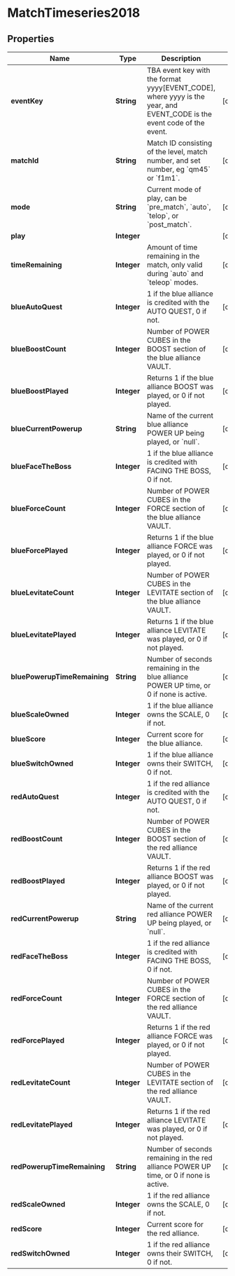 
# MatchTimeseries2018

## Properties
Name | Type | Description | Notes
------------ | ------------- | ------------- | -------------
**eventKey** | **String** | TBA event key with the format yyyy[EVENT_CODE], where yyyy is the year, and EVENT_CODE is the event code of the event. |  [optional]
**matchId** | **String** | Match ID consisting of the level, match number, and set number, eg &#x60;qm45&#x60; or &#x60;f1m1&#x60;. |  [optional]
**mode** | **String** | Current mode of play, can be &#x60;pre_match&#x60;, &#x60;auto&#x60;, &#x60;telop&#x60;, or &#x60;post_match&#x60;. |  [optional]
**play** | **Integer** |  |  [optional]
**timeRemaining** | **Integer** | Amount of time remaining in the match, only valid during &#x60;auto&#x60; and &#x60;teleop&#x60; modes. |  [optional]
**blueAutoQuest** | **Integer** | 1 if the blue alliance is credited with the AUTO QUEST, 0 if not. |  [optional]
**blueBoostCount** | **Integer** | Number of POWER CUBES in the BOOST section of the blue alliance VAULT. |  [optional]
**blueBoostPlayed** | **Integer** | Returns 1 if the blue alliance BOOST was played, or 0 if not played. |  [optional]
**blueCurrentPowerup** | **String** | Name of the current blue alliance POWER UP being played, or &#x60;null&#x60;. |  [optional]
**blueFaceTheBoss** | **Integer** | 1 if the blue alliance is credited with FACING THE BOSS, 0 if not. |  [optional]
**blueForceCount** | **Integer** | Number of POWER CUBES in the FORCE section of the blue alliance VAULT. |  [optional]
**blueForcePlayed** | **Integer** | Returns 1 if the blue alliance FORCE was played, or 0 if not played. |  [optional]
**blueLevitateCount** | **Integer** | Number of POWER CUBES in the LEVITATE section of the blue alliance VAULT. |  [optional]
**blueLevitatePlayed** | **Integer** | Returns 1 if the blue alliance LEVITATE was played, or 0 if not played. |  [optional]
**bluePowerupTimeRemaining** | **String** | Number of seconds remaining in the blue alliance POWER UP time, or 0 if none is active. |  [optional]
**blueScaleOwned** | **Integer** | 1 if the blue alliance owns the SCALE, 0 if not. |  [optional]
**blueScore** | **Integer** | Current score for the blue alliance. |  [optional]
**blueSwitchOwned** | **Integer** | 1 if the blue alliance owns their SWITCH, 0 if not. |  [optional]
**redAutoQuest** | **Integer** | 1 if the red alliance is credited with the AUTO QUEST, 0 if not. |  [optional]
**redBoostCount** | **Integer** | Number of POWER CUBES in the BOOST section of the red alliance VAULT. |  [optional]
**redBoostPlayed** | **Integer** | Returns 1 if the red alliance BOOST was played, or 0 if not played. |  [optional]
**redCurrentPowerup** | **String** | Name of the current red alliance POWER UP being played, or &#x60;null&#x60;. |  [optional]
**redFaceTheBoss** | **Integer** | 1 if the red alliance is credited with FACING THE BOSS, 0 if not. |  [optional]
**redForceCount** | **Integer** | Number of POWER CUBES in the FORCE section of the red alliance VAULT. |  [optional]
**redForcePlayed** | **Integer** | Returns 1 if the red alliance FORCE was played, or 0 if not played. |  [optional]
**redLevitateCount** | **Integer** | Number of POWER CUBES in the LEVITATE section of the red alliance VAULT. |  [optional]
**redLevitatePlayed** | **Integer** | Returns 1 if the red alliance LEVITATE was played, or 0 if not played. |  [optional]
**redPowerupTimeRemaining** | **String** | Number of seconds remaining in the red alliance POWER UP time, or 0 if none is active. |  [optional]
**redScaleOwned** | **Integer** | 1 if the red alliance owns the SCALE, 0 if not. |  [optional]
**redScore** | **Integer** | Current score for the red alliance. |  [optional]
**redSwitchOwned** | **Integer** | 1 if the red alliance owns their SWITCH, 0 if not. |  [optional]



